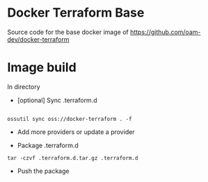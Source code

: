 # Docker Terraform Base

Source code for the base docker image of https://github.com/oam-dev/docker-terraform

# Image build

In directory 

- [optional] Sync .terraform.d 

```shell

ossutil sync oss://docker-terraform . -f
```

- Add more providers or update a provider

- Package .terraform.d

```
tar -czvf .terraform.d.tar.gz .terraform.d
```

- Push the package

```shell

```
